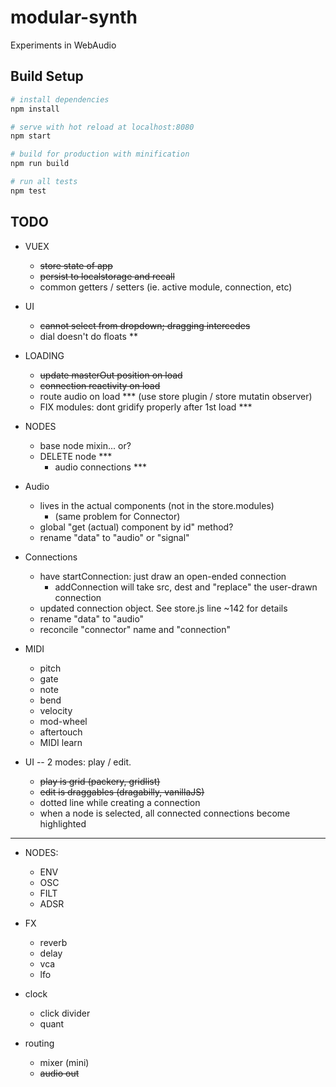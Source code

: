 # modular-synth

Experiments in WebAudio

## Build Setup

``` bash
# install dependencies
npm install

# serve with hot reload at localhost:8080
npm start

# build for production with minification
npm run build

# run all tests
npm test
```


## TODO

- VUEX
  - ~~store state of app~~
  - ~~persist to localstorage and recall~~
  - common getters / setters (ie. active module, connection, etc)


- UI
  - ~~cannot select from dropdown; dragging intercedes~~
  - dial doesn't do floats **


- LOADING
  - ~~update masterOut position on load~~
  - ~~connection reactivity on load~~
  - route audio on load *** (use store plugin / store mutatin observer)
  - FIX modules: dont gridify properly after 1st load ***


- NODES
  - base node mixin... or?
  - DELETE node ***
    - audio connections ***


- Audio
  - lives in the actual components (not in the store.modules)
    - (same problem for Connector)
  - global "get (actual) component by id" method?
  - rename "data" to "audio" or "signal"


- Connections
  - have startConnection: just draw an open-ended connection
    - addConnection will take src, dest and "replace" the user-drawn connection
  - updated connection object. See store.js line ~142 for details
  - rename "data" to "audio"
  - reconcile "connector" name and "connection"

- MIDI
  - pitch
  - gate
  - note
  - bend
  - velocity
  - mod-wheel
  - aftertouch
  - MIDI learn


- UI -- 2 modes: play / edit.
  - ~~play is grid (packery, gridlist)~~
  - ~~edit is draggables (dragabilly, vanillaJS)~~
  - dotted line while creating a connection
  - when a node is selected, all connected connections become highlighted


----------------------------------------------------------------


- NODES:
  - ENV
  - OSC
  - FILT
  - ADSR


- FX
  - reverb
  - delay
  - vca
  - lfo


- clock
  - click divider
  - quant


- routing
  - mixer (mini)
  - ~~audio out~~
